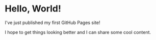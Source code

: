 # Hello, World!

I've just published my first GitHub Pages site!

I hope to get things looking better and I can share some cool content.
